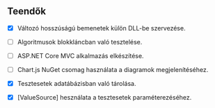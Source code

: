 ﻿## Teendők

- [X] Változó hosszúságú bemenetek külön DLL-be szervezése.

- [ ] Algoritmusok blokkláncban való tesztelése.

- [ ] ASP.NET Core MVC alkalmazás elkészítése.

- [ ] Chart.js NuGet csomag használata a diagramok megjelenítéséhez.

- [X] Tesztesetek adatábázisban való tárolása.

- [X] [ValueSource] hesználata a tesztesetek paraméterezéséhez.
